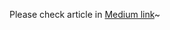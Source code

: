 Please check article in [Medium link](https://medium.com/@bruce30709/免-switchbot-hub-遠端開關-switchbot-bot-homebridge-switchbot-chrome-remote-desktop-89f75ddef688)~
